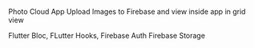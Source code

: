 Photo Cloud App
Upload Images to Firebase and view inside app in grid view 

 
 Flutter Bloc, 
 FLutter Hooks,
 Firebase Auth
 Firebase Storage
